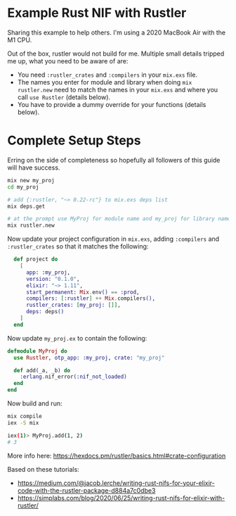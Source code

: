 # Example Rust NIF with Rustler

Sharing this example to help others. I'm using a 2020 MacBook Air with the M1 CPU.

Out of the box, rustler would not build for me. Multiple small details tripped me
up, what you need to be aware of are:
- You need `:rustler_crates` and `:compilers` in your `mix.exs` file.
- The names you enter for module and library when doing `mix rustler.new` need to
match the names in your `mix.exs` and where you call `use Rustler` (details below).
- You have to provide a dummy override for your functions (details below).

# Complete Setup Steps

Erring on the side of completeness so hopefully all followers of this guide will
have success.

```bash
mix new my_proj
cd my_proj

# add {:rustler, "~> 0.22-rc"} to mix.exs deps list
mix deps.get

# at the prompt use MyProj for module name and my_proj for library name
mix rustler.new
```

Now update your project configuration in `mix.exs`, adding `:compilers` and
`:rustler_crates` so that it matches the following:

```elixir
  def project do
    [
      app: :my_proj,
      version: "0.1.0",
      elixir: "~> 1.11",
      start_permanent: Mix.env() == :prod,
      compilers: [:rustler] ++ Mix.compilers(),
      rustler_crates: [my_proj: []],
      deps: deps()
    ]
  end
```

Now update `my_proj.ex` to contain the following:

```elixir
defmodule MyProj do
  use Rustler, otp_app: :my_proj, crate: "my_proj"

  def add(_a, _b) do
    :erlang.nif_error(:nif_not_loaded)
  end
end
```

Now build and run:
```bash
mix compile
iex -S mix

iex(1)> MyProj.add(1, 2)
# 3
```

More info here: https://hexdocs.pm/rustler/basics.html#crate-configuration

Based on these tutorials:
- https://medium.com/@jacob.lerche/writing-rust-nifs-for-your-elixir-code-with-the-rustler-package-d884a7c0dbe3
- https://simplabs.com/blog/2020/06/25/writing-rust-nifs-for-elixir-with-rustler/
